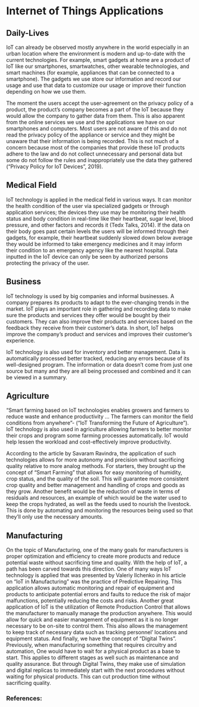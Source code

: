 # Internet of Things Applications

## Daily-Lives

IoT can already be observed mostly anywhere in the world especially in an urban location where the environment is modern and up-to-date with the current technologies. For example, smart gadgets at home are a product of IoT like our smartphones, smartwatches, other wearable technologies, and smart machines (for example, appliances that can be connected to a smartphone). The gadgets we use store our information and record our usage and use that data to customize our usage or improve their function depending on how we use them.

The moment the users accept the user-agreement on the privacy policy of a product, the product’s company becomes a part of the IoT because they would allow the company to gather data from them. This is also apparent from the online services we use and the applications we have on our smartphones and computers. Most users are not aware of this and do not read the privacy policy of the appliance or service and they might be unaware that their information is being recorded. This is not much of a concern because most of the companies that provide these IoT products adhere to the law and do not collect unnecessary and personal data but some do not follow the rules and inappropriately use the data they gathered (“Privacy Policy for IoT Devices”, 2019).

## Medical Field

IoT technology is applied in the medical field in various ways. It can monitor the health condition of the user via specialized gadgets or through application services; the devices they use may be monitoring their health status and body condition in real-time like their heartbeat, sugar level, blood pressure, and other factors and records it (Tedx Talks, 2014). If the data on their body goes past certain levels the users will be informed through their gadgets, for example, their heartbeat suddenly slowed down below average they would be informed to take emergency medicines and it may inform their condition to an emergency agency like the nearest hospital. Data inputted in the IoT device can only be seen by authorized persons protecting the privacy of the user.

## Business

IoT technology is used by big companies and informal businesses. A company prepares its products to adapt to the ever-changing trends in the market. IoT plays an important role in gathering and recording data to make sure the products and services they offer would be bought by their customers. They can also improve their products and services based on the feedback they receive from their customer’s data. In short, IoT helps improve the company’s product and services and improves their customer’s experience.

IoT technology is also used for inventory and better management. Data is automatically processed better tracked, reducing any errors because of its well-designed program. The information or data doesn’t come from just one source but many and they are all being processed and combined and it can be viewed in a summary.

## Agriculture

“Smart farming based on IoT technologies enables growers and farmers to reduce waste and enhance productivity ... The farmers can monitor the field conditions from anywhere”- (“IoT Transforming the Future of Agriculture”). IoT technology is also used in agriculture allowing farmers to better monitor their crops and program some farming processes automatically. IoT would help lessen the workload and cost-effectively improve productivity.

According to the article by Savaram Ravindra, the application of such technologies allows for more autonomy and precision without sacrificing quality relative to more analog methods. For starters, they brought up the concept of “Smart Farming” that allows for easy monitoring of humidity, crop status, and the quality of the soil. This will guarantee more consistent crop quality and better management and handling of crops and goods as they grow. Another benefit would be the reduction of waste in terms of residuals and resources, an example of which would be the water used to keep the crops hydrated, as well as the feeds used to nourish the livestock. This is done by automating and monitoring the resources being used so that they’ll only use the necessary amounts.

## Manufacturing

On the topic of Manufacturing, one of the many goals for manufacturers is proper optimization and efficiency to create more products and reduce potential waste without sacrificing time and quality. With the help of IoT, a path has been carved towards this direction. One of many ways IoT technology is applied that was presented by Valeriy Ilchenko in his article on “IoT in Manufacturing” was the practice of Predictive Repairing. This application allows automatic monitoring and repair of equipment and products to anticipate potential errors and faults to reduce the risk of major malfunctions, potentially reducing the costs and risks. Another great application of IoT is the utilization of Remote Production Control that allows the manufacturer to manually manage the production anywhere. This would allow for quick and easier management of equipment as it is no longer necessary to be on-site to control them. This also allows the management to keep track of necessary data such as tracking personnel’ locations and equipment status. And finally, we have the concept of “Digital Twins”. Previously, when manufacturing something that requires circuitry and automation, One would have to wait for a physical product as a base to start. This applies to different stages as well such as maintenance and quality assurance. But through Digital Twins, they make use of simulation and digital replicas to immediately start with the next procedures without waiting for physical products. This can cut production time without sacrificing quality.

### References:

